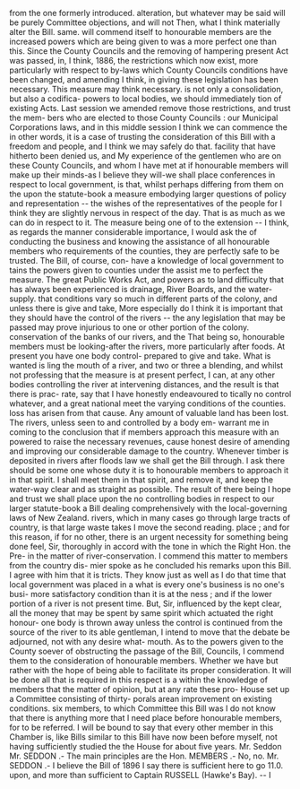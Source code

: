 from the one formerly introduced. alteration, but whatever may be said will be purely Committee objections, and will not Then, what I think materially alter the Bill. same. will commend itself to honourable members are the increased powers which are being given to was a more perfect one than this. Since the County Councils and the removing of hampering present Act was passed, in, I think, 1886, the restrictions which now exist, more particularly with respect to by-laws which County Councils conditions have been changed, and amending I think, in giving these legislation has been necessary. This measure may think necessary. is not only a consolidation, but also a codifica- powers to local bodies, we should immediately tion of existing Acts. Last session we amended remove those restrictions, and trust the mem- bers who are elected to those County Councils : our Municipal Corporations laws, and in this middle session I think we can commence the in other words, it is a case of trusting the consideration of this Bill with a freedom and people, and I think we may safely do that. facility that have hitherto been denied us, and My experience of the gentlemen who are on these County Councils, and whom I have met at if honourable members will make up their minds-as I believe they will-we shall place conferences in respect to local government, is that, whilst perhaps differing from them on the upon the statute-book a measure embodying larger questions of policy and representation -- the wishes of the representatives of the people for I think they are slightly nervous in respect of the day. That is as much as we can do in respect to it. The measure being one of to the extension -- I think, as regards the manner considerable importance, I would ask the of conducting the business and knowing the assistance of all honourable members who requirements of the counties, they are perfectly safe to be trusted. The Bill, of course, con- have a knowledge of local government to tains the powers given to counties under the assist me to perfect the measure. The great Public Works Act, and powers as to land difficulty that has always been experienced is drainage, River Boards, and the water-supply. that conditions vary so much in different parts of the colony, and unless there is give and take, More especially do I think it is important that they should have the control of the rivers -- the any legislation that may be passed may prove injurious to one or other portion of the colony. conservation of the banks of our rivers, and the That being so, honourable members must be looking-after the rivers, more particularly after foods. At present you have one body control- prepared to give and take. What is wanted is ling the mouth of a river, and two or three a blending, and whilst not professing that the measure is at present perfect, I can, at any other bodies controlling the river at intervening distances, and the result is that there is prac- rate, say that I have honestly endeavoured to tically no control whatever, and a great national meet the varying conditions of the counties. loss has arisen from that cause. Any amount of valuable land has been lost. The rivers, unless seen to and controlled by a body em- warrant me in coming to the conclusion that if members approach this measure with an powered to raise the necessary revenues, cause honest desire of amending and improving our considerable damage to the country. Whenever timber is deposited in rivers after floods law we shall get the Bill through. I ask there should be some one whose duty it is to honourable members to approach it in that spirit. I shall meet them in that spirit, and remove it, and keep the water-way clear and as straight as possible. The result of there being I hope and trust we shall place upon the no controlling bodies in respect to our larger statute-book a Bill dealing comprehensively with the local-governing laws of New Zealand. rivers, which in many cases go through large tracts of country, is that large waste takes I move the second reading. place ; and for this reason, if for no other, there is an urgent necessity for something being done feel, Sir, thoroughly in accord with the tone in which the Right Hon. the Pre- in the matter of river-conservation. I commend this matter to members from the country dis- mier spoke as he concluded his remarks upon this Bill. I agree with him that it is tricts. They know just as well as I do that time that local government was placed in a what is every one's business is no one's busi- more satisfactory condition than it is at the ness ; and if the lower portion of a river is not present time. But, Sir, influenced by the kept clear, all the money that may be spent by same spirit which actuated the right honour- one body is thrown away unless the control is continued from the source of the river to its able gentleman, I intend to move that the debate be adjourned, not with any desire what- mouth. As to the powers given to the County soever of obstructing the passage of the Bill, Councils, I commend them to the consideration of honourable members. Whether we have but rather with the hope of being able to facilitate its proper consideration. It will be done all that is required in this respect is a within the knowledge of members that the matter of opinion, but at any rate these pro- House set up a Committee consisting of thirty- porals arean improvement on existing conditions. six members, to which Committee this Bill was I do not know that there is anything more that I need place before honourable members, for to be referred. I will be bound to say that every other member in this Chamber is, like Bills similar to this Bill have now been before myself, not having sufficiently studied the the House for about five years. Mr. Seddon Mr. SEDDON .- The main principles are the Hon. MEMBERS .- No, no. Mr. SEDDON .- I believe the Bill of 1896 I say there is sufficient here to go 11.0. upon, and more than sufficient to Captain RUSSELL (Hawke's Bay). -- I 